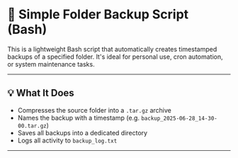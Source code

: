 # 🔄 Simple Folder Backup Script (Bash)

This is a lightweight Bash script that automatically creates timestamped backups of a specified folder. It's ideal for personal use, cron automation, or system maintenance tasks.

---

## 💡 What It Does

- Compresses the source folder into a `.tar.gz` archive
- Names the backup with a timestamp (e.g. `backup_2025-06-28_14-30-00.tar.gz`)
- Saves all backups into a dedicated directory
- Logs all activity to `backup_log.txt`

---
